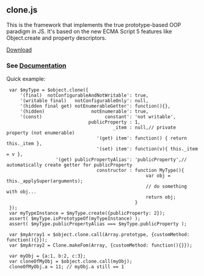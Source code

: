 ## clone.js

This is the framework that implements the true prototype-based OOP paradigm in JS.
It's based on the new ECMA Script 5 features like Object.create and property descriptors.

[Download](http://github.com/quadroid/clonejs/archive/master.zip)

### See [Documentation](http://quadronet.mk.ua/clonejs/)

Quick example:

     var $myType = $object.clone({
         '(final)  notConfigurableAndNotWritable': true,
         '(writable final)   notConfigurableOnly': null,
         '(hidden final get) notEnumerableGetter': function(){},
         '(hidden)                 notEnumerable': true,
         '(const)                       constant': 'not writable',
                                  publicProperty : 1,
                                           _item : null,// private property (not enumerable)
                                     '(get) item': function() { return this._item },
                                     '(set) item': function(v){ this._item = v },
                      '(get) publicPropertyAlias': 'publicProperty',// automatically create getter for publicProperty
                                     constructor : function MyType(){
                                                       var obj = this._applySuper(arguments);
                                                       // do something with obj...
                                                       return obj;
                                                   }
     });
     var myTypeInstance = $myType.create({publicProperty: 2});
     assert( $myType.isPrototypeOf(myTypeInstance) );
     assert( $myType.publicPropertyAlias === $myType.publicProperty );

     var $myArray1 = $object.clone.call(Array.prototype, {customMethod: function(){}});
     var $myArray2 = Clone.makeFom(Array, {customMethod: function(){}});

     var myObj = {a:1, b:2, c:3};
     var cloneOfMyObj = $object.clone.call(myObj);
     cloneOfMyObj.a = 11; // myObj.a still == 1
